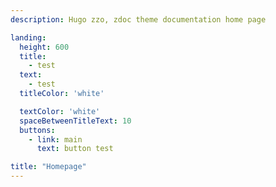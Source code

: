 ```yaml
---
description: Hugo zzo, zdoc theme documentation home page

landing:
  height: 600
  title:
    - test
  text:
    - test
  titleColor: 'white'

  textColor: 'white'
  spaceBetweenTitleText: 10
  buttons:
    - link: main
      text: button test

title: "Homepage"
---
```

